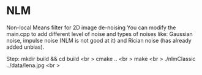 # NLM
Non-local Means filter for 2D image de-noising
You can modify the main.cpp to add different level of noise and types of noises like: Gaussian noise, impulse noise (NLM is not good at it) and Rician noise (has already added unbias).

Step:
mkdir build && cd build <br \>
cmake .. <br \>
make <br \>
./nlmClassic ../data/lena.jpg <br \>

